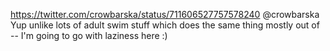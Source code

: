 https://twitter.com/crowbarska/status/711606527757578240 @crowbarska Yup unlike lots of adult swim stuff which does the same thing mostly out of -- I'm going to go with laziness here :)